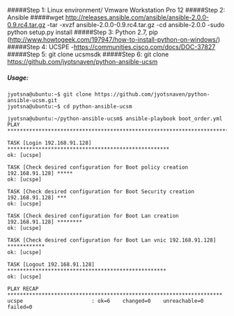 #####Step 1: Linux environment/ Vmware Workstation Pro 12
#####Step 2: Ansible
#####wget http://releases.ansible.com/ansible/ansible-2.0.0-0.9.rc4.tar.gz
  -tar -xvzf ansible-2.0.0-0.9.rc4.tar.gz
  -cd ansible-2.0.0
  -sudo python setup.py install
#####Step 3: Python 2.7, pip (http://www.howtogeek.com/197947/how-to-install-python-on-windows/) 
#####Step 4: UCSPE -https://communities.cisco.com/docs/DOC-37827
#####Step 5: git clone ucsmsdk
#####Step 6: git clone https://github.com/jyotsnaven/python-ansible-ucsm


##### Usage:
```
jyotsna@ubuntu:~$ git clone https://github.com/jyotsnaven/python-ansible-ucsm.git
jyotsna@ubuntu:~$ cd python-ansible-ucsm 

jyotsna@ubuntu:~/python-ansible-ucsm$ ansible-playbook boot_order.yml 
PLAY ***************************************************************************

TASK [Login 192.168.91.128] ****************************************************
ok: [ucspe]

TASK [Check desired configuration for Boot policy creation 192.168.91.128] *****
ok: [ucspe]

TASK [Check desired configuration for Boot Security creation 192.168.91.128] ***
ok: [ucspe]

TASK [Check desired configuration for Boot Lan creation 192.168.91.128] ********
ok: [ucspe]

TASK [Check desired configuration for Boot Lan vnic 192.168.91.128] ************
ok: [ucspe]

TASK [Logout 192.168.91.128] ***************************************************
ok: [ucspe]

PLAY RECAP *********************************************************************
ucspe                      : ok=6    changed=0    unreachable=0    failed=0   

```
